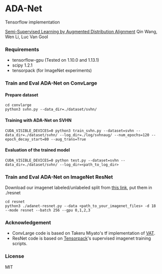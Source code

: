 # ADA-Net
Tensorflow implementation

[Semi-Supervised Learning by Augmented Distribution Alignment](https://arxiv.org/abs/1905.08171)  Qin Wang, Wen Li, Luc Van Gool




### Requirements
+ tensorflow-gpu (Tested on 1.10.0 and 1.13.1)
+ scipy 1.2.1
+ tensorpack (for ImageNet experiments)

###  Train and Eval ADA-Net on ConvLarge
#### Prepare dataset
```
cd convlarge
python3 svhn.py --data_dir=./dataset/svhn/
```

#### Training with ADA-Net on SVHN

```
CUDA_VISIBLE_DEVICES=0 python3 train_svhn.py --dataset=svhn --data_dir=./dataset/svhn/ --log_dir=./log/svhnaug/ --num_epochs=120 --epoch_decay_start=80 --aug_trans=True
```

#### Evaluation of the trained model

```
CUDA_VISIBLE_DEVICES=0 python test.py --dataset=svhn --data_dir=./dataset/svhn/ --log_dir=<path_to_log_dir>
```

### Train and Eval ADA-Net on ImageNet ResNet
Download our imagenet labeled/unlabeled split from [this link](https://drive.google.com/open?id=1ZeG4Qr1z65Fwj9m8uffUWG1aymX14HZ3), put them in ./resnet

```
cd resnet
python3 ./adanet-resnet.py --data <path_to_your_imagenet_files> -d 18  --mode resnet --batch 256 --gpu 0,1,2,3
```

### Acknowledgement
+ ConvLarge code is based on Takeru Miyato's tf implementation of [VAT](https://github.com/takerum/vat_tf). 
+ ResNet code is based on [Tensorpack](https://github.com/tensorpack/tensorpack/tree/master/examples/ResNet)'s supervised imagenet training scripts.

### License
MIT
